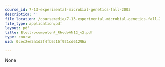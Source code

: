 ```yaml
---
course_id: 7-13-experimental-microbial-genetics-fall-2003
description: ''
file_location: /coursemedia/7-13-experimental-microbial-genetics-fall-2003/0cec2ee5a1d3f4fb5316f921cd61296a_Electrocompetent_RhodoAN12_v2.pdf
file_type: application/pdf
layout: pdf
title: Electrocompetent_RhodoAN12_v2.pdf
type: course
uid: 0cec2ee5a1d3f4fb5316f921cd61296a

---
```

None